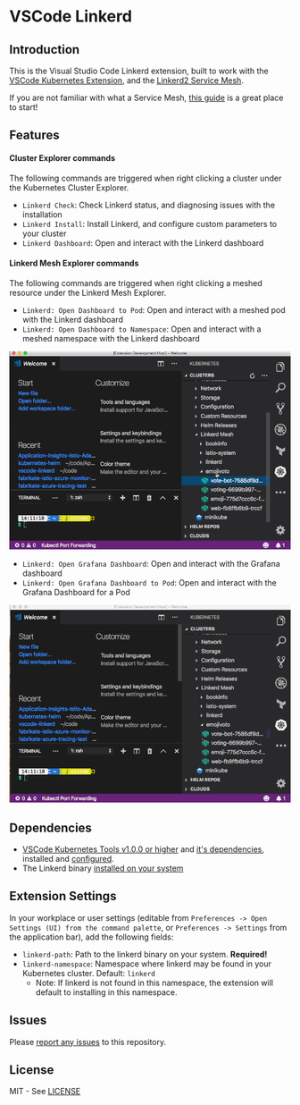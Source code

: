 # VSCode Linkerd

## Introduction

This is the Visual Studio Code Linkerd extension, built to work with the [VSCode Kubernetes Extension](https://github.com/Azure/vscode-kubernetes-tools), and the [Linkerd2 Service Mesh](https://linkerd.io/2/getting-started/).

If you are not familiar with what a Service Mesh, [this guide](https://buoyant.io/2017/04/25/whats-a-service-mesh-and-why-do-i-need-one/) is a great place to start!

## Features

#### Cluster Explorer commands

The following commands are triggered when right clicking a cluster under the Kubernetes Cluster Explorer.

* `Linkerd Check`:  Check Linkerd status, and diagnosing issues with the installation
* `Linkerd Install`:  Install Linkerd, and configure custom parameters to your cluster
* `Linkerd Dashboard`: Open and interact with the Linkerd dashboard

#### Linkerd Mesh Explorer commands

The following commands are triggered when right clicking a meshed resource under the Linkerd Mesh Explorer.

* `Linkerd: Open Dashboard to Pod`:  Open and interact with a meshed pod with the Linkerd dashboard
* `Linkerd: Open Dashboard to Namespace`:  Open and interact with a meshed namespace with the Linkerd
dashboard

![Linkerd Dashboard](./linkerd_dashboard.gif)

* `Linkerd: Open Grafana Dashboard`: Open and interact with the Grafana dashboard
* `Linkerd: Open Grafana Dashboard to Pod`: Open and interact with the Grafana Dashboard for a Pod

![Grafana Dashboard](./grafana_dashboard.gif)

## Dependencies

- [VSCode Kubernetes Tools v1.0.0 or higher](https://github.com/Azure/vscode-kubernetes-tools/releases/tag/1.0.0) and [it's dependencies](https://github.com/Azure/vscode-kubernetes-tools#dependencies), installed and [configured](https://github.com/Azure/vscode-kubernetes-tools#extension-settings).
- The Linkerd binary [installed on your system](https://linkerd.io/2/getting-started/#step-1-install-the-cli)

## Extension Settings

In your workplace or user settings (editable from `Preferences -> Open Settings (UI) from the command palette`, or `Preferences -> Settings` from the application bar), add the following fields:

- `linkerd-path`: Path to the linkerd binary on your system. **Required!**
- `linkerd-namespace`: Namespace where linkerd may be found in your Kubernetes cluster. Default: `linkerd`
    - Note: If linkerd is not found in this namespace, the extension will default to installing in this namespace.

## Issues

Please [report any issues](https://github.com/bnookala/vscode-linkerd/issues) to this repository.

## License

MIT - See [LICENSE](./LICENSE)
